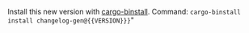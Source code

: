 Install this new version with [cargo-binstall](https://github.com/cargo-bins/cargo-binstall).
Command: `cargo-binstall install changelog-gen@{{VERSION}}}`"
